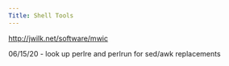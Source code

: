 ```yaml
---
Title: Shell Tools
---
```


<http://jwilk.net/software/mwic>

06/15/20 - look up perlre and perlrun for sed/awk replacements

